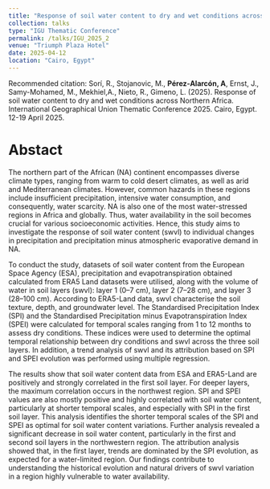 ```yaml
---
title: "Response of soil water content to dry and wet conditions across Northern Africa"
collection: talks
type: "IGU Thematic Conference"
permalink: /talks/IGU_2025_2
venue: "Triumph Plaza Hotel"
date: 2025-04-12
location: "Cairo, Egypt"
---
```


Recommended citation: Sorí, R., Stojanovic, M., <b>Pérez-Alarcón, A</b>, Ernst, J., Samy-Mohamed, M., Mekhiel,A., Nieto, R., Gimeno, L. (2025). Response of soil water content to dry and wet conditions across Northern Africa. International Geographical Union Thematic Conference 2025. Cairo, Egypt. 12-19 April 2025.


# Abstact

The northern part of the African (NA) continent encompasses diverse climate types, ranging from warm to cold desert climates, as well as arid and Mediterranean climates. However, common hazards in these regions include insufficient precipitation, intensive water consumption, and consequently, water scarcity. NA is also one of the most water-stressed regions in Africa and globally. Thus, water availability in the soil becomes crucial for various socioeconomic activities. Hence, this study aims to investigate the response of soil water content (swvl) to individual changes in precipitation and precipitation minus atmospheric evaporative demand in NA.

To conduct the study, datasets of soil water content from the European Space Agency (ESA), precipitation and evapotranspiration obtained calculated from ERA5 Land datasets were utilised, along with the volume of water in soil layers (swvl): layer 1 (0–7 cm), layer 2 (7–28 cm), and layer 3 (28–100 cm). According to ERA5-Land data, swvl characterise the soil texture, depth, and groundwater level. The Standardised Precipitation Index (SPI) and the Standardised Precipitation minus Evapotranspiration Index (SPEI) were calculated for temporal scales ranging from 1 to 12 months to assess dry conditions. These indices were used to determine the optimal temporal relationship between dry conditions and swvl across the three soil layers. In addition, a trend analysis of swvl and its attribution based on SPI and SPEI evolution was performed using multiple regression.

The results show that soil water content data from ESA and ERA5-Land are positively and strongly correlated in the first soil layer. For deeper layers, the maximum correlation occurs in the northwest region. SPI and SPEI values are also mostly positive and highly correlated with soil water content, particularly at shorter temporal scales, and especially with SPI in the first soil layer. This analysis identifies the shorter temporal scales of the SPI and SPEI as optimal for soil water content variations. Further analysis revealed a significant decrease in soil water content, particularly in the first and second soil layers in the northwestern region. The attribution analysis showed that, in the first layer, trends are dominated by the SPI evolution, as expected for a water-limited region. Our findings contribute to understanding the historical evolution and natural drivers of swvl variation in a region highly vulnerable to water availability.